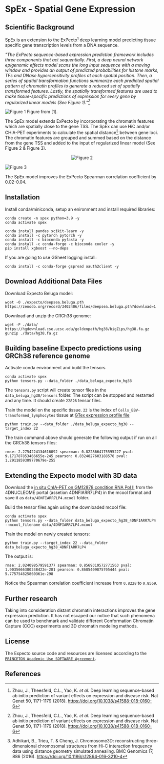 # SpEx - Spatial Gene Expression 

## Scientific Background

SpEx is an extension to the ExPecto[^1] deep learning model predicting tissue specific gene transcription levels from a DNA sequence. 

_"The ExPecto sequence-based expression prediction framework includes three components that act sequentially. First, a deep neural network epigenomic effects model scans the long input sequence with a moving window and provides an output of predicted probabilities for histone marks, TFs and DNase hypersensitivity profiles at each spatial position. Then, a series of spatial transformation functions summarize each predicted spatial pattern of chromatin profiles to generate a reduced set of spatially transformed features. Lastly, the spatially transformed features are used to make tissue-specific predictions of expression for every gene by regularized linear models (See Figure 1)."[^1]_

![Figure 1](docs/expecto_fig1.jpg)
Figure from [1].


The SpEx model extends ExPecto by incorporating the chromatin features which are spatially close to the gene TSS. The SpEx can use HiC and/or CHiA-PET experiments to calculate the spatial distance[^2] between gene loci. The chromatin features are grouped and summed based on the distance from the gene TSS and added to the input of regularized linear model (See Figure 2 & Figure 3).


<p align="center" width="100%">
    <img alt="Figure 2" src="docs/spex_fig2.png">
</p>

![Figure 3](docs/spex.png)

The SpEx model improves the ExPecto Spearman correlation coefficient by 0.02-0.04.

## Installation

Install conda/miniconda, setup an enironment and install required libraries:
```
conda create -n spex python=3.9 -y
conda activate spex

conda install pandas scikit-learn -y
conda install -c pytorch pytorch -y
conda install -c bioconda pyfasta -y
conda install -c conda-forge -c bioconda cooler -y
pip install xgboost --no-deps
```
If you are going to use GSheet logging install:
```
conda install -c conda-forge gspread oauth2client -y
```

## Download Additional Data Files
Download Expecto Beluga model:
```
wget -O ./expecto/deepsea.beluga.pth https://zenodo.org/record/3402406/files/deepsea.beluga.pth?download=1 
```
Download and unzip the GRCh38 genome:
```
wget -P ./data/ https://hgdownload.cse.ucsc.edu/goldenpath/hg38/bigZips/hg38.fa.gz
gunzip ./data/hg38.fa.gz
```

## Building baseline Expecto predictions using GRCh38 reference genome
Activate conda environment and build the tensors
```
conda activate spex
python tensors.py --data_folder ./data_beluga_expecto_hg38
```
The `tensors.py` script will create tensor files in the `data_beluga_hg38/tensors` folder. The script can be stopped and restarted and any time. It should create `22826` tensor files.

Train the model on the specific tissue. `22` is the index of `Cells_EBV-transformed_lymphocytes` tissue at [GTex expression profile file](./expecto/geneanno.exp.csv)
```
python train.py --data_folder ./data_beluga_expecto_hg38 --target_index 22
```
The train command above should generate the following output if run on all the GRCh38 tensors files:
```
rmse: 2.2754224134616092 spearman: 0.8228664175595227 pval: 9.171787853466655e-245 pearson: 0.8324827603188578 pval: 1.2911859309770679e-255
```

## Extending the Expecto model with 3D data
Download the [in situ ChIA-PET on GM12878 condition RNA Pol II](https://data.4dnucleome.org/files-processed/4DNFIARR7LP4/) from the 4DNUCLEOME portal (assetion 4DNFIARR7LP4) in the mcool format and save it as `data/4DNFIARR7LP4.mcool` folder.

Build the tensor files again using the downloaded mcool file:
```
conda activate spex
python tensors.py --data_folder data_beluga_expecto_hg38_4DNFIARR7LP4 --mcool_filename data/4DNFIARR7LP4.mcool
```
Train the model on newly created tensors:
```
python train.py --target_index 22 --data_folder data_beluga_expecto_hg38_4DNFIARR7LP4
```
The output is:
```
rmse: 2.024098579591377 spearman: 0.8569319572771563 pval: 1.9035666380248422e-281 pearson: 0.8685409875705444 pval: 5.775754825860361e-298
```
Notice the Spearman correlation coefficient increase from `0.8228` to `0.8569`.

## Further research
Taking into consideration distant chromatin interactions improves the gene expression prediction. It has not escaped our notice that such phenomena can be used to benchmark and validate different Conformation Chromatin Capture (CCC) experiments and 3D chromatin modeling methods.

## License
The Expecto source code and resources are licensed according to the [`PRINCETON Academic Use SOFTWARE Agreement`](https://github.com/FunctionLab/ExPecto).

## References
[^1]: Zhou, J., Theesfeld, C.L., Yao, K. _et al._ Deep learning sequence-based ab initio prediction of variant effects on expression and disease risk. Nat Genet 50, 1171–1179 (2018). https://doi.org/10.1038/s41588-018-0160-6

[^2]: Adhikari, B., Trieu, T. & Cheng, J. Chromosome3D: reconstructing three-dimensional chromosomal structures from Hi-C interaction frequency data using distance geometry simulated annealing. BMC Genomics 17, 886 (2016). https://doi.org/10.1186/s12864-016-3210-4
